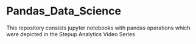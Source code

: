 # Pandas_Data_Science
This repository consists jupyter notebooks with pandas operations which were depicted in the Stepup Analytics Video Series

